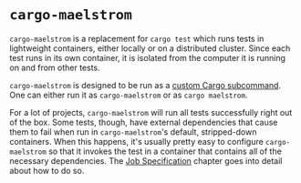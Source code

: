 # `cargo-maelstrom`

`cargo-maelstrom` is a replacement for `cargo test` which runs tests in
lightweight containers, either locally or on a distributed cluster.
Since each test runs in its own container, it is isolated from the computer it
is running on and from other tests.

`cargo-maelstrom` is designed to be run as a [custom Cargo
subcommand](https://doc.rust-lang.org/book/ch14-05-extending-cargo.html). One
can either run it as `cargo-maelstrom` or as `cargo maelstrom`.

For a lot of projects, `cargo-maelstrom` will run all tests successfully right
out of the box. Some tests, though, have external dependencies that cause them
to fail when run in `cargo-maelstrom`'s default, stripped-down containers. When
this happens, it's usually pretty easy to configure `cargo-maelstrom` so that
it invokes the test in a container that contains all of the necessary
dependencies. The [Job Specification](cargo-maelstrom/spec.md) chapter goes into
detail about how to do so.

